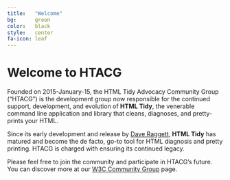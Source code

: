 ```yaml
---
title:   "Welcome"
bg:      green
color:   black
style:   center
fa-icon: leaf
---
```


Welcome to HTACG
================

Founded on 2015-January-15, the HTML Tidy Advocacy Community Group (“HTACG”) is
the development group now responsible for the continued support, development,
and evolution of **HTML Tidy**, the venerable command line application and
library that cleans, diagnoses, and pretty-prints your HTML.

Since its early development and release by [Dave Raggett][1], **HTML Tidy** has
matured and become the de facto, go-to tool for HTML diagnosis and pretty
printing. HTACG is charged with ensuring its continued legacy.

Please feel free to join the community and participate in HTACG’s future. You
can discover more at our [W3C Community Group][2] page.

[1]: http://www.w3.org/People/Raggett/
[2]: http://www.w3.org/community/htacg/
